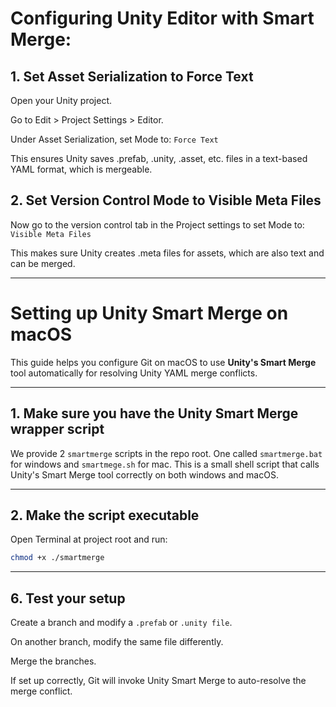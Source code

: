 # Configuring Unity Editor with Smart Merge:
## 1. Set Asset Serialization to Force Text
Open your Unity project.

Go to Edit > Project Settings > Editor.

Under Asset Serialization, set Mode to:
`Force Text`

This ensures Unity saves .prefab, .unity, .asset, etc. files in a text-based YAML format, which is mergeable.

## 2. Set Version Control Mode to Visible Meta Files
Now go to the version control tab in the Project settings to set Mode to:
`Visible Meta Files`

This makes sure Unity creates .meta files for assets, which are also text and can be merged.

---

# Setting up Unity Smart Merge on macOS

This guide helps you configure Git on macOS to use **Unity's Smart Merge** tool automatically for resolving Unity YAML merge conflicts.

---

## 1. Make sure you have the Unity Smart Merge wrapper script

We provide 2 `smartmerge` scripts in the repo root. One called `smartmerge.bat` for windows and `smartmege.sh` for mac. This is a small shell script that calls Unity's Smart Merge tool correctly on both windows and macOS.

---

## 2. Make the script executable

Open Terminal at project root and run:

```bash
chmod +x ./smartmerge
```
---
## 6. Test your setup
Create a branch and modify a `.prefab` or `.unity file`.

On another branch, modify the same file differently.

Merge the branches.

If set up correctly, Git will invoke Unity Smart Merge to auto-resolve the merge conflict.
